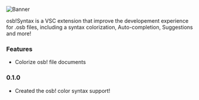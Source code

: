 ![Banner](https://i.imgur.com/tJ0CmSw.png)

osb!Syntax is a VSC extension that improve the developement experience for .osb files, including a syntax colorization, Auto-completion, Suggestions and more!

### Features

- Colorize osb! file documents

### 0.1.0

- Created the osb! color syntax support!